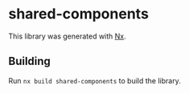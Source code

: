 # shared-components

This library was generated with [Nx](https://nx.dev).

## Building

Run `nx build shared-components` to build the library.
